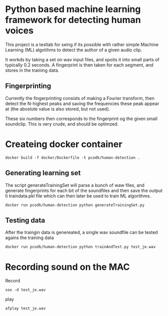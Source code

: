 Python based machine learning framework for detecting human voices
==================================================================

This project is a testlab for seing if its possible with rather simple Machine Learning (ML) algotihms
to detect the author of a given audio clip.

It workds by taking a set on wav input files, and spoits it into small parts of typically 0.2 seconds. 
A fingerprint is then taken for each segment, and stores in the training data.


Fingerprinting
--------------
Currently the fingerprinting consists of making a Fourier transform, then detect the N-highest peaks and
saving the frequencies these peak appear at (the aboslute value is also stored, but not used).

These six numbers then corresponds to the fingerprint og the given small soundclip. This is very crude, 
and should be optimzed.

Createing docker container
==========================

```docker build -f docker/Dockerfile -t pcodk/human-detection .```

Generating learning set
-----------------------

The script generateTrainingSet will parse a bunch of waw files, and generate fingerprints for each bit of the soundfiles
and then save the output ti traindata.pkl file which can then later be used to train ML algorithms.

```docker run pcodk/human-detection python generateTrainingSet.py```

Testing data
------------

After the traingin data is genereated, a single wav soundfile can be tested agains the training data

```docker run pcodk/human-detection python trainAndTest.py test_je.wav```


Recording sound on the MAC
=======

Record

```sox -d test_je.wav```

play

```afplay test_je.wav```
